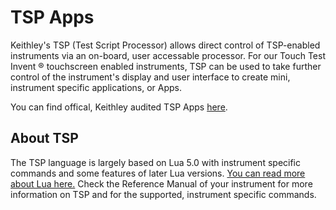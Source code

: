# TSP Apps

Keithley's TSP (Test Script Processor) allows direct control of TSP-enabled instruments via an on-board, user accessable processor.  For our Touch Test Invent &reg; touchscreen enabled instruments, TSP can be used to take further control of the instrument's display and user interface to create mini, instrument specific applications, or Apps.  

You can find offical, Keithley audited TSP Apps [here](https://www.tek.com/keithley/tsp-applications-for-touch-test-invent-models).

## About TSP

The TSP language is largely based on Lua 5.0 with instrument specific commands and some features of later Lua versions. [You can read more about Lua here.](https://www.lua.org/) Check the Reference Manual of your instrument for more information on TSP and for the supported, instrument specific commands.